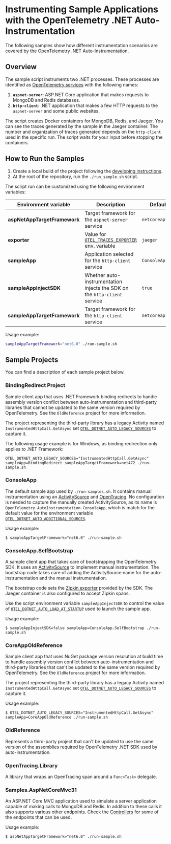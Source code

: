 # Instrumenting Sample Applications with the OpenTelemetry .NET Auto-Instrumentation

The following samples show how different instrumentation scenarios are covered by
the OpenTelemetry .NET Auto-Instrumentation.

## Overview

The sample script instruments two .NET processes. These processes are identified
as [OpenTelemetry services](https://github.com/open-telemetry/opentelemetry-specification/blob/d6bcc0cb072d8d6f6ced856f1f23c451648a3caa/specification/resource/semantic_conventions/README.md#service)
with the following names:

 1. **`aspnet-server`**: ASP.NET Core application that makes requests to MongoDB and Redis databases.
 2. **`http-client`**: .NET application that makes a few HTTP requests to the `aspnet-server` and some public websites.

The script creates Docker containers for MongoDB, Redis, and Jaeger.
You can see the traces generated by the sample in the Jaeger container.
The number and organization of traces generated depends on the `http-client`
used in the specific run. The script waits for your input before stopping the containers.

## How to Run the Samples

 1. Create a local build of the project following the [developing instructions](../docs/developing.md).
 2. At the root of the repository, run the `./run_sample.sh` script.

The script run can be customized using the following environment variables:

| Environment variable | Description | Default |
|-|-|-|
| **aspNetAppTargetFramework** | Target framework for the `aspnet-server` service | `netcoreapp3.1` |
| **exporter** | Value for [`OTEL_TRACES_EXPORTER`](../docs/config.md#exporters) env. variable | `jaeger` |
| **sampleApp** | Application selected for the `http-client` service | `ConsoleApp` |
| **sampleAppInjectSDK** | Whether auto-instrumentation injects the SDK on the `http-client` service | `true` |
| **sampleAppTargetFramework** | Target framework for the `http-client` service | `netcoreapp3.1` |

Usage example:

```bash
sampleAppTargetFramework="net6.0" ./run-sample.sh
```

## Sample Projects

You can find a description of each sample project below.

### BindingRedirect Project

Sample client app that uses .NET Framework binding redirects to handle assembly version conflict
between auto-instrumentation and third-party libraries that cannot be updated to the same version required by OpenTelemetry. See the `OldReference` project for more information.

The project representing the third-party library has a legacy Activity named `InstrumentedHttpCall.GetAsync`
set [`OTEL_DOTNET_AUTO_LEGACY_SOURCES`](../docs/config.md#customization) to capture it.

The following usage example is for Windows, as binding redirection only applies to .NET Framework:
```terminal
OTEL_DOTNET_AUTO_LEGACY_SOURCES="InstrumentedHttpCall.GetAsync" sampleApp=BindingRedirect sampleAppTargetFramework=net472 ./run-sample.sh
```

### ConsoleApp

The default sample app used by `./run-samples.sh`. It contains manual instrumentation using an
[ActivitySource](https://github.com/open-telemetry/opentelemetry-dotnet/blob/main/src/OpenTelemetry/README.md#activity-source)
and [OpenTracing](https://github.com/open-telemetry/opentelemetry-dotnet/tree/main/src/OpenTelemetry.Shims.OpenTracing#readme).
No configuration is needed to capture the manually created ActivitySource, as its name is
`OpenTelemetry.AutoInstrumentation.ConsoleApp`, which is match for the default value for the environment variable
[`OTEL_DOTNET_AUTO_ADDITIONAL_SOURCES`](../docs/config.md#customization).

Usage example:
```terminal
$ sampleAppTargetFramework="net6.0" ./run-sample.sh
```

### ConsoleApp.SelfBootstrap

A sample client app that takes care of bootstrapping the OpenTelemetry SDK. It uses an
[ActivitySource](https://github.com/open-telemetry/opentelemetry-dotnet/blob/main/src/OpenTelemetry/README.md#activity-source)
to implement manual instrumentation. The bootstrap code takes care of adding the ActivitySource name
for the auto-instrumentation and the manual instrumentation.

The bootstrap code sets the [Zipkin exporter](https://github.com/open-telemetry/opentelemetry-dotnet/blob/main/src/OpenTelemetry.Exporter.Zipkin/README.md)
provided by the SDK. The Jaeger container is also configured to accept Zipkin spans.

Use the script environment variable `sampleAppInjectSDK` to control the value of
[`OTEL_DOTNET_AUTO_LOAD_AT_STARTUP`](../docs/config.md#customization) used to launch
the sample app.

Usage example:
```terminal
$ sampleAppInjectSDK=false sampleApp=ConsoleApp.SelfBootstrap ./run-sample.sh
```

### CoreAppOldReference

Sample client app that uses NuGet package version resolution at build time to handle assembly version conflict
between auto-instrumentation and third-party libraries that can't be updated to the same version required by OpenTelemetry. See the `OldReference` project for more information.

The project representing the third-party library has a legacy Activity named `InstrumentedHttpCall.GetAsync`
set [`OTEL_DOTNET_AUTO_LEGACY_SOURCES`](../docs/config.md#customization) to capture it.

Usage example:
```terminal
$ OTEL_DOTNET_AUTO_LEGACY_SOURCES="InstrumentedHttpCall.GetAsync" sampleApp=CoreAppOldReference ./run-sample.sh
```

### OldReference

Represents a third-party project that can't be updated to use the same version of the assemblies
required by OpenTelemetry .NET SDK used by auto-instrumentation.

### OpenTracing.Library

A library that wraps an OpenTracing span around a `Func<Task>` delegate.

### Samples.AspNetCoreMvc31

An ASP.NET Core MVC application used to simulate a server application capable of making calls
to MongoDB and Redis. In addition to these calls it also supports various other endpoints. Check
the [Controllers](./Samples.AspNetCoreMvc31/Controllers/) for some of the endpoints that
can be used.

Usage example:
```terminal
$ aspNetAppTargetFramework="net6.0" ./run-sample.sh
```
